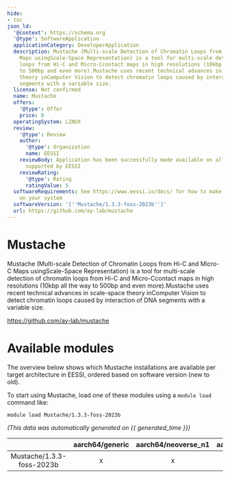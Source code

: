 ```yaml
---
hide:
- toc
json_ld:
  '@context': https://schema.org
  '@type': SoftwareApplication
  applicationCategory: DeveloperApplication
  description: Mustache (Multi-scale Detection of Chromatin Loops from Hi-C and Micro-C
    Maps usingScale-Space Representation) is a tool for multi-scale detection of chromatin
    loops from Hi-C and Micro-Ccontact maps in high resolutions (10kbp all the way
    to 500bp and even more).Mustache uses recent technical advances in scale-space
    theory inComputer Vision to detect chromatin loops caused by interaction of DNA
    segments with a variable size.
  license: Not confirmed
  name: Mustache
  offers:
    '@type': Offer
    price: 0
  operatingSystem: LINUX
  review:
    '@type': Review
    author:
      '@type': Organization
      name: EESSI
    reviewBody: Application has been successfully made available on all architectures
      supported by EESSI
    reviewRating:
      '@type': Rating
      ratingValue: 5
  softwareRequirements: See https://www.eessi.io/docs/ for how to make EESSI available
    on your system
  softwareVersion: '[''Mustache/1.3.3-foss-2023b'']'
  url: https://github.com/ay-lab/mustache
---
```


Mustache
========


Mustache (Multi-scale Detection of Chromatin Loops from Hi-C and Micro-C Maps usingScale-Space Representation) is a tool for multi-scale detection of chromatin loops from Hi-C and Micro-Ccontact maps in high resolutions (10kbp all the way to 500bp and even more).Mustache uses recent technical advances in scale-space theory inComputer Vision to detect chromatin loops caused by interaction of DNA segments with a variable size.

https://github.com/ay-lab/mustache
# Available modules


The overview below shows which Mustache installations are available per target architecture in EESSI, ordered based on software version (new to old).

To start using Mustache, load one of these modules using a `module load` command like:

```shell
module load Mustache/1.3.3-foss-2023b
```

*(This data was automatically generated on {{ generated_time }})*  

| |aarch64/generic|aarch64/neoverse_n1|aarch64/neoverse_v1|x86_64/generic|x86_64/amd/zen2|x86_64/amd/zen3|x86_64/amd/zen4|x86_64/intel/haswell|x86_64/intel/sapphirerapids|x86_64/intel/skylake_avx512|aarch64/nvidia/grace|
| :---: | :---: | :---: | :---: | :---: | :---: | :---: | :---: | :---: | :---: | :---: | :---: |
|Mustache/1.3.3-foss-2023b|x|x|x|x|x|x|x|x|x|x|x|
